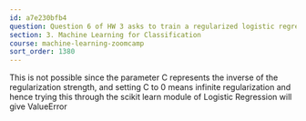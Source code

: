 ```yaml
---
id: a7e230bfb4
question: Question 6 of HW 3 asks to train a regularized logistic regression with c = 0.
section: 3. Machine Learning for Classification
course: machine-learning-zoomcamp
sort_order: 1380
---
```


This is not possible since the parameter C represents the inverse of the regularization strength, and setting C to 0 means infinite regularization and hence trying this through the scikit learn module of Logistic Regression will give ValueError

